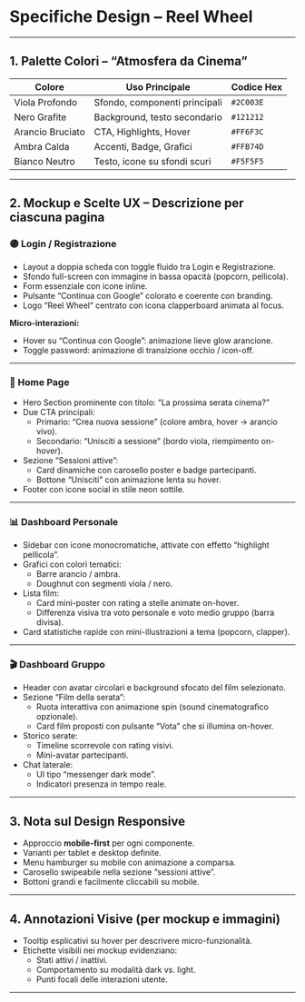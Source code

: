 # Specifiche Design – Reel Wheel
---
## 1. Palette Colori – “Atmosfera da Cinema”

| Colore           | Uso Principale                | Codice Hex |
| ---------------- | ----------------------------- | ---------- |
| Viola Profondo   | Sfondo, componenti principali | `#2C003E`  |
| Nero Grafite     | Background, testo secondario  | `#121212`  |
| Arancio Bruciato | CTA, Highlights, Hover        | `#FF6F3C`  |
| Ambra Calda      | Accenti, Badge, Grafici       | `#FFB74D`  |
| Bianco Neutro    | Testo, icone su sfondi scuri  | `#F5F5F5`  |

---
## 2. Mockup e Scelte UX – Descrizione per ciascuna pagina
### 🟣 Login / Registrazione
- Layout a doppia scheda con toggle fluido tra Login e Registrazione.
- Sfondo full-screen con immagine in bassa opacità (popcorn, pellicola).
- Form essenziale con icone inline.
- Pulsante “Continua con Google” colorato e coerente con branding.
- Logo “Reel Wheel” centrato con icona clapperboard animata al focus.

**Micro-interazioni:**
- Hover su “Continua con Google”: animazione lieve glow arancione.
- Toggle password: animazione di transizione occhio / icon-off.

---
### 🔶 Home Page
- Hero Section prominente con titolo: “La prossima serata cinema?”
- Due CTA principali:
  - Primario: “Crea nuova sessione” (colore ambra, hover → arancio vivo).
  - Secondario: “Unisciti a sessione” (bordo viola, riempimento on-hover).
- Sezione “Sessioni attive”:
  - Card dinamiche con carosello poster e badge partecipanti.
  - Bottone “Unisciti” con animazione lenta su hover.
- Footer con icone social in stile neon sottile.

---
### 📊 Dashboard Personale
- Sidebar con icone monocromatiche, attivate con effetto “highlight pellicola”.
- Grafici con colori tematici:
  - Barre arancio / ambra.
  - Doughnut con segmenti viola / nero.
- Lista film:
  - Card mini-poster con rating a stelle animate on-hover.
  - Differenza visiva tra voto personale e voto medio gruppo (barra divisa).
- Card statistiche rapide con mini-illustrazioni a tema (popcorn, clapper).

---
### 🎬 Dashboard Gruppo
- Header con avatar circolari e background sfocato del film selezionato.
- Sezione “Film della serata”:
  - Ruota interattiva con animazione spin (sound cinematografico opzionale).
  - Card film proposti con pulsante “Vota” che si illumina on-hover.
- Storico serate:
  - Timeline scorrevole con rating visivi.
  - Mini-avatar partecipanti.
- Chat laterale:
  - UI tipo “messenger dark mode”.
  - Indicatori presenza in tempo reale.

---
## 3. Nota sul Design Responsive
- Approccio **mobile-first** per ogni componente.
- Varianti per tablet e desktop definite.
- Menu hamburger su mobile con animazione a comparsa.
- Carosello swipeabile nella sezione “sessioni attive”.
- Bottoni grandi e facilmente cliccabili su mobile.

---
## 4. Annotazioni Visive (per mockup e immagini)
- Tooltip esplicativi su hover per descrivere micro-funzionalità.
- Etichette visibili nei mockup evidenziano:
  - Stati attivi / inattivi.
  - Comportamento su modalità dark vs. light.
  - Punti focali delle interazioni utente.
---
